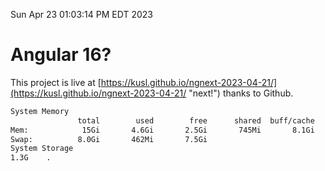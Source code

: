 Sun Apr 23 01:03:14 PM EDT 2023

# Angular 16?


This project is live at [https://kusl.github.io/ngnext-2023-04-21/](https://kusl.github.io/ngnext-2023-04-21/ "next!") thanks to Github.

```bash
System Memory
               total        used        free      shared  buff/cache   available
Mem:            15Gi       4.6Gi       2.5Gi       745Mi       8.1Gi       9.6Gi
Swap:          8.0Gi       462Mi       7.5Gi
System Storage
1.3G	.
